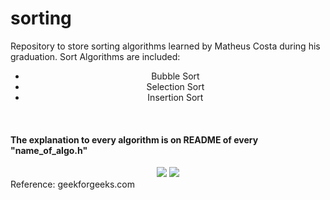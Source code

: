 # sorting
 Repository to store sorting algorithms learned by Matheus Costa during his graduation.
Sort Algorithms are included:
<center><ul>
  <li>Bubble Sort</li>
  <li>Selection Sort</li>
  <li>Insertion Sort</li>
<ul>
  </center>
  <br>
 <h4>The explanation to every algorithm is on README of every "name_of_algo.h"</h4>
  <center>
  <img src="https://media.giphy.com/media/4UzW8S83pWoKs/giphy.gif"/>
   <img src="https://media.giphy.com/media/QaPkV29BJh3gI/giphy.gif"/>
    </center>
 Reference: geekforgeeks.com
